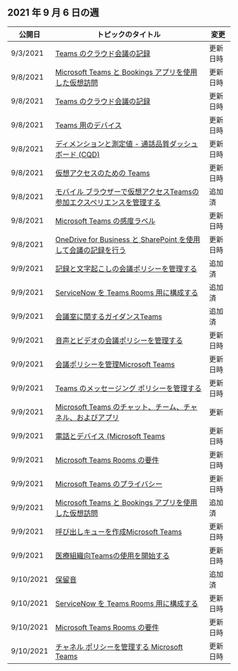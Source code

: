 <!-- This file is generated automatically each week. Changes made to this file will be overwritten.-->




## <a name="week-of-september-06-2021"></a>2021 年 9 月 6 日の週


| 公開日 |トピックのタイトル | 変更 |
|------|------------|--------|
| 9/3/2021 | [Teams のクラウド会議の記録](/MicrosoftTeams/cloud-recording) | 更新日時 |
| 9/8/2021 | [Microsoft Teams と Bookings アプリを使用した仮想訪問](/MicrosoftTeams/bookings-app-admin) | 更新日時 |
| 9/8/2021 | [Teams のクラウド会議の記録](/MicrosoftTeams/cloud-recording) | 更新日時 |
| 9/8/2021 | [Teams 用のデバイス](/MicrosoftTeams/devices/teams-ip-phones) | 更新日時 |
| 9/8/2021 | [ディメンションと測定値 - 通話品質ダッシュボード (CQD)](/MicrosoftTeams/dimensions-and-measures-available-in-call-quality-dashboard) | 更新日時 |
| 9/8/2021 | [仮想アクセスのための Teams](/MicrosoftTeams/expand-teams-across-your-org/healthcare/ehr-admin) | 更新日時 |
| 9/8/2021 | [モバイル ブラウザーで仮想アクセスTeamsの参加エクスペリエンスを管理する](/MicrosoftTeams/expand-teams-across-your-org/mobile-browser-join) | 追加済 |
| 9/8/2021 | [Microsoft Teams の感度ラベル](/MicrosoftTeams/sensitivity-labels) | 更新日時 |
| 9/8/2021 | [OneDrive for Business と SharePoint を使用して会議の記録を行う](/MicrosoftTeams/tmr-meeting-recording-change) | 更新日時 |
| 9/9/2021 | [記録と文字起こしの会議ポリシーを管理する](/MicrosoftTeams/meetings-policies-recording-and-transcription) | 追加済 |
| 9/9/2021 | [ServiceNow を Teams Rooms 用に構成する](/MicrosoftTeams/rooms/microsoft-teams-rooms-configure-servicenow) | 追加済 |
| 9/9/2021 | [会議室に関するガイダンスTeams](/MicrosoftTeams/teams-meeting-room-guidance) | 追加済 |
| 9/9/2021 | [音声とビデオの会議ポリシーを管理する](/MicrosoftTeams/meeting-policies-audio-and-video) | 更新日時 |
| 9/9/2021 | [会議ポリシーを管理Microsoft Teams](/MicrosoftTeams/meeting-policies-overview) | 更新日時 |
| 9/9/2021 | [Teams のメッセージング ポリシーを管理する](/MicrosoftTeams/messaging-policies-in-teams) | 更新日時 |
| 9/9/2021 | [Microsoft Teams のチャット、チーム、チャネル、およびアプリ](/MicrosoftTeams/deploy-chat-teams-channels-microsoft-teams-landing-page) | 更新 |
| 9/9/2021 | [電話とデバイス (Microsoft Teams](/MicrosoftTeams/devices/usb-devices) | 更新日時 |
| 9/9/2021 | [Microsoft Teams Rooms の要件](/MicrosoftTeams/rooms/requirements) | 更新日時 |
| 9/9/2021 | [Microsoft Teams のプライバシー](/MicrosoftTeams/teams-privacy) | 更新日時 |
| 9/9/2021 | [Microsoft Teams と Bookings アプリを使用した仮想訪問](/MicrosoftTeams/expand-teams-across-your-org/bookings-virtual-visits) | 追加済 |
| 9/9/2021 | [呼び出しキューを作成Microsoft Teams](/MicrosoftTeams/create-a-phone-system-call-queue) | 更新日時 |
| 9/9/2021 | [医療組織向Teamsの使用を開始する](/MicrosoftTeams/expand-teams-across-your-org/healthcare/teams-in-hc) | 更新日時 |
| 9/10/2021 | [保留音](/MicrosoftTeams/music-on-hold) | 追加済 |
| 9/10/2021 | [ServiceNow を Teams Rooms 用に構成する](/MicrosoftTeams/rooms/microsoft-teams-rooms-configure-servicenow) | 更新日時 |
| 9/10/2021 | [Microsoft Teams Rooms の要件](/MicrosoftTeams/rooms/requirements) | 更新日時 |
| 9/10/2021 | [チャネル ポリシーを管理する Microsoft Teams](/MicrosoftTeams/teams-policies) | 更新日時 |

